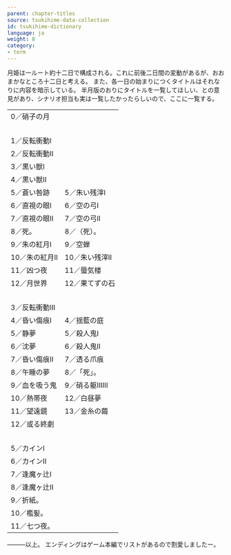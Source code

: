 ```yaml
---
parent: chapter-titles
source: tsukihime-data-collection
id: tsukihime-dictionary
language: ja
weight: 8
category:
- term
---
```


月姫は一ルート約十二日で構成される。これに前後二日間の変動があるが、おおまかなところ十二日と考える。
また、各一日の始まりにつくタイトルはそれなりに内容を暗示している。
半月版のおりにタイトルを一覧してほしい、との意見があり、シナリオ担当も実は一覧したかったらしいので、ここに一覧する。

<table>
  <tr><td>0／硝子の月</td><td></td></tr>
  <tr><td>&nbsp;</td><td>&nbsp;</td></tr>
  <tr><td>1／反転衝動Ⅰ</td><td></td></tr>
  <tr><td>2／反転衝動Ⅱ</td><td></td></tr>
  <tr><td>3／黒い獣Ⅰ</td><td></td></tr>
  <tr><td>4／黒い獣Ⅱ</td><td></td></tr>
  <tr><td>5／蒼い咎跡</td><td>5／朱い残滓Ⅰ</td></tr>
  <tr><td>6／直視の眼Ⅰ</td><td>6／空の弓Ⅰ</td></tr>
  <tr><td>7／直視の眼Ⅱ</td><td>7／空の弓Ⅱ</td></tr>
  <tr><td>8／死。</td><td>8／（死）。</td></tr>
  <tr><td>9／朱の紅月Ⅰ</td><td> 9／空蝉</td></tr>
  <tr><td>10／朱の紅月Ⅱ</td><td>10／朱い残滓Ⅱ</td></tr>
  <tr><td>11／凶つ夜</td><td>11／蜃気楼</td></tr>
  <tr><td>12／月世界</td><td>12／果てずの石</td></tr>
  <tr><td>&nbsp;</td><td>&nbsp;</td></tr>
  <tr><td>3／反転衝動Ⅲ</td><td></td></tr>
  <tr><td>4／昏い傷痕Ⅰ</td><td>4／揺藍の庭</td></tr>
  <tr><td>5／静夢</td><td>5／殺人鬼Ⅰ</td></tr>
  <tr><td>6／沈夢</td><td>6／殺人鬼Ⅱ</td></tr>
  <tr><td>7／昏い傷痕Ⅱ</td><td>7／透る爪痕</td></tr>
  <tr><td>8／午睡の夢</td><td>8／「死」。</td></tr>
  <tr><td>9／血を吸う鬼</td><td>9／硝る躯ⅠⅡⅢ</td></tr>
  <tr><td>10／熱帯夜</td><td>12／白昼夢</td></tr>
  <tr><td>11／望遠鏡</td><td>13／金糸の繭</td></tr>
  <tr><td>12／或る終劇</td><td></td></tr>
  <tr><td>&nbsp;</td><td>&nbsp;</td></tr>
  <tr><td>5／カインⅠ</td><td></td></tr>
  <tr><td>6／カインⅡ</td><td></td></tr>
  <tr><td>7／逢魔ヶ辻Ⅰ</td><td></td></tr>
  <tr><td>8／逢魔ヶ辻Ⅱ</td><td></td></tr>
  <tr><td>9／折紙。</td><td></td></tr>
  <tr><td>10／檻髪。</td><td></td></tr>
  <tr><td>11／七つ夜。</td><td></td></tr>
</table>

———以上。
エンディングはゲーム本編でリストがあるので割愛しましたー。
